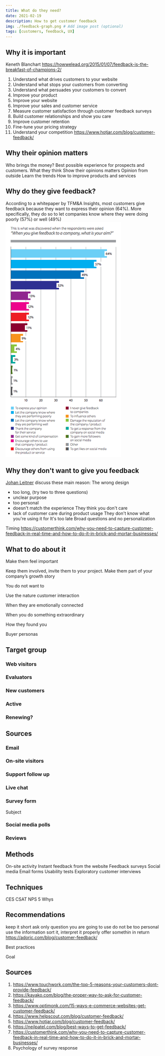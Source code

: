 ```yaml
---
title: What do they need?
date: 2021-02-19
description: How to get customer feedback
img: ./feedback-graph.png # Add image post (optional)
tags: [customers, feedback, UX]
---
```

## Why it is important

Keneth Blanchart
https://howwelead.org/2015/01/07/feedback-is-the-breakfast-of-champions-2/

1. Understand what drives customers to your website
2. Understand what stops your customers from converting
3. Understand what persuades your customers to convert
4. Improve your product
5. Improve your website
6. Improve your sales and customer service
7. Measure customer satisfaction through customer feedback surveys
8. Build customer relationships and show you care
9. Improve customer retention
10. Fine-tune your pricing strategy
11. Understand your competition
https://www.hotjar.com/blog/customer-feedback/


## Why their opinion matters

Who brings the money?
Best possible experience for prospects and customers.
What they think
Show their opinions matters
Opinion from outside
Learn the trends
How to improve products and services


## Why do they give feedback?
According to a whitepaper by TFM&A Insights, most customers give feedback because they want to express their opinion (64%). More specifically, they do so to let companies know where they were doing poorly (57%) or well (49%)
![Feedback graph](./feedback-graph.png)

## Why they don't want to give you feedback
[Johan Leitner](https://www.touchwork.com/the-top-5-reasons-your-customers-dont-provide-feedback/) discuss these main reason:
The wrong design
- too long, (try two to three questions)
- unclear purpose
- too personal
- doesn't match the experience
They think you don't care
- lack of customer care during product usage
They don't know what you're using it for
It's too late
Broad questions and no personalization

Timing https://customerthink.com/why-you-need-to-capture-customer-feedback-in-real-time-and-how-to-do-it-in-brick-and-mortar-businesses/

## What to do about it

Make them feel important

Keep them involved, invite them to your project. Make them part of your company’s growth story

You do not want to 

Use the nature customer interaction

When they are emotionally connected

When you do something extraordinary


How they found you


Buyer personas


## Target group

### Web visitors

### Evaluators

### New customers

### Active

### Renewing?



## Sources

### Email

### On-site visitors

### Support follow up

### Live chat

### Survey form
Subject

### Social media polls

### Reviews


## Methods
On-site activity
Instant feedback from the website
Feedback surveys
Social media
Email forms
Usability tests
Exploratory customer interviews

## Techniques
CES
CSAT
NPS
5 Whys


## Recommendations
keep it short
ask only question you are going to use
do not be too personal
use the information
sort it, interpret it properly
offer somethin in return
https://adoric.com/blog/customer-feedback/

Best practices

Goal





## Sources
1. https://www.touchwork.com/the-top-5-reasons-your-customers-dont-provide-feedback/
2. https://kayako.com/blog/the-proper-way-to-ask-for-customer-feedback/
3. https://www.optimonk.com/15-ways-e-commerce-websites-get-customer-feedback/
4. https://www.helpscout.com/blog/customer-feedback/
5. https://www.hotjar.com/blog/customer-feedback/
6. https://neilpatel.com/blog/best-ways-to-get-feedback/
7. https://customerthink.com/why-you-need-to-capture-customer-feedback-in-real-time-and-how-to-do-it-in-brick-and-mortar-businesses/
8. Psychology of survey response 
